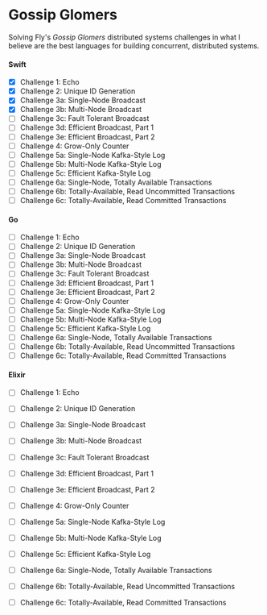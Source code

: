 # Gossip Glomers

Solving Fly's *Gossip Glomers* distributed systems challenges in what I believe are the best
languages for building concurrent, distributed systems.


#### Swift

- [x] Challenge 1: Echo
- [x] Challenge 2: Unique ID Generation
- [x] Challenge 3a: Single-Node Broadcast
- [x] Challenge 3b: Multi-Node Broadcast
- [ ] Challenge 3c: Fault Tolerant Broadcast
- [ ] Challenge 3d: Efficient Broadcast, Part 1 
- [ ] Challenge 3e: Efficient Broadcast, Part 2
- [ ] Challenge 4: Grow-Only Counter
- [ ] Challenge 5a: Single-Node Kafka-Style Log 
- [ ] Challenge 5b: Multi-Node Kafka-Style Log 
- [ ] Challenge 5c: Efficient Kafka-Style Log 
- [ ] Challenge 6a: Single-Node, Totally Available Transactions 
- [ ] Challenge 6b: Totally-Available, Read Uncommitted Transactions 
- [ ] Challenge 6c: Totally-Available, Read Committed Transactions 

#### Go

- [ ] Challenge 1: Echo
- [ ] Challenge 2: Unique ID Generation
- [ ] Challenge 3a: Single-Node Broadcast
- [ ] Challenge 3b: Multi-Node Broadcast
- [ ] Challenge 3c: Fault Tolerant Broadcast
- [ ] Challenge 3d: Efficient Broadcast, Part 1 
- [ ] Challenge 3e: Efficient Broadcast, Part 2
- [ ] Challenge 4: Grow-Only Counter
- [ ] Challenge 5a: Single-Node Kafka-Style Log 
- [ ] Challenge 5b: Multi-Node Kafka-Style Log 
- [ ] Challenge 5c: Efficient Kafka-Style Log 
- [ ] Challenge 6a: Single-Node, Totally Available Transactions 
- [ ] Challenge 6b: Totally-Available, Read Uncommitted Transactions 
- [ ] Challenge 6c: Totally-Available, Read Committed Transactions 

#### Elixir

- [ ] Challenge 1: Echo
- [ ] Challenge 2: Unique ID Generation
- [ ] Challenge 3a: Single-Node Broadcast
- [ ] Challenge 3b: Multi-Node Broadcast
- [ ] Challenge 3c: Fault Tolerant Broadcast
- [ ] Challenge 3d: Efficient Broadcast, Part 1 
- [ ] Challenge 3e: Efficient Broadcast, Part 2
- [ ] Challenge 4: Grow-Only Counter
- [ ] Challenge 5a: Single-Node Kafka-Style Log 
- [ ] Challenge 5b: Multi-Node Kafka-Style Log 
- [ ] Challenge 5c: Efficient Kafka-Style Log 
- [ ] Challenge 6a: Single-Node, Totally Available Transactions 
- [ ] Challenge 6b: Totally-Available, Read Uncommitted Transactions 
- [ ] Challenge 6c: Totally-Available, Read Committed Transactions 

